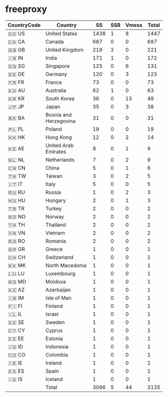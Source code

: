 # freeproxy

|CountryCode|Country|SS|SSR|Vmess|Total|
|  ----  | ----  |  ----  | ----  |  ----  | ----  |
|🇺🇸 US|United States|1438|1|8|1447|
|🇨🇦 CA|Canada|687|0|0|687|
|🇬🇧 GB|United Kingdom|219|2|0|221|
|🇮🇳 IN|India|171|1|0|172|
|🇸🇬 SG|Singapore|125|0|6|131|
|🇩🇪 DE|Germany|120|0|3|123|
|🇫🇷 FR|France|73|0|0|73|
|🇦🇺 AU|Australia|62|1|0|63|
|🇰🇷 KR|South Korea|36|0|13|49|
|🇯🇵 JP|Japan|35|0|3|38|
|🇧🇦 BA|Bosnia and Herzegovina|31|0|0|31|
|🇵🇱 PL|Poland|19|0|0|19|
|🇭🇰 HK|Hong Kong|12|0|2|14|
|🇦🇪 AE|United Arab Emirates|8|0|1|9|
|🇳🇱 NL|Netherlands|7|0|2|9|
|🇨🇳 CN|China|5|0|1|6|
|🇹🇼 TW|Taiwan|3|0|2|5|
|🇮🇹 IT|Italy|5|0|0|5|
|🇷🇺 RU|Russia|1|0|2|3|
|🇭🇺 HU|Hungary|2|0|1|3|
|🇹🇷 TR|Turkey|2|0|0|2|
|🇳🇴 NO|Norway|2|0|0|2|
|🇹🇭 TH|Thailand|2|0|0|2|
|🇻🇳 VN|Vietnam|2|0|0|2|
|🇷🇴 RO|Romania|2|0|0|2|
|🇬🇷 GR|Greece|1|0|0|1|
|🇨🇭 CH|Switzerland|1|0|0|1|
|🇲🇰 MK|North Macedonia|1|0|0|1|
|🇱🇺 LU|Luxembourg|1|0|0|1|
|🇲🇩 MD|Moldova|1|0|0|1|
|🇦🇿 AZ|Azerbaijan|1|0|0|1|
|🇮🇲 IM|Isle of Man|1|0|0|1|
|🇫🇮 FI|Finland|1|0|0|1|
|🇮🇱 IL|Israel|1|0|0|1|
|🇸🇪 SE|Sweden|1|0|0|1|
|🇨🇾 CY|Cyprus|1|0|0|1|
|🇪🇪 EE|Estonia|1|0|0|1|
|🇮🇩 ID|Indonesia|1|0|0|1|
|🇨🇴 CO|Colombia|1|0|0|1|
|🇮🇪 IE|Ireland|1|0|0|1|
|🇪🇸 ES|Spain|1|0|0|1|
|🇮🇸 IS|Iceland|1|0|0|1|
||Total|3086|5|44|3135|
